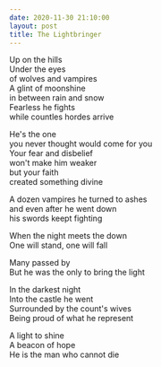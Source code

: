 ```yaml
---
date: 2020-11-30 21:10:00
layout: post
title: The Lightbringer
---
```


Up on the hills  
Under the eyes  
of wolves and vampires  
A glint of moonshine  
in between rain and snow  
Fearless he fights  
while countles hordes arrive  

He's the one  
you never thought would come for you  
Your fear and disbelief  
won't make him weaker  
but your faith  
created something divine  

A dozen vampires he turned to ashes  
and even after he went down  
his swords keept fighting  

When the night meets the down  
One will stand, one will fall  

Many passed by  
But he was the only to bring the light  

In the darkest night  
Into the castle he went  
Surrounded by the count's wives  
Being proud of what he represent  

A light to shine  
A beacon of hope  
He is the man who cannot die  